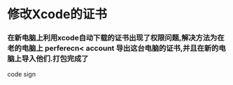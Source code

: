 # 修改Xcode的证书

### 在新电脑上利用xcode自动下载的证书出现了权限问题,解决方法为在老的电脑上 perferecn< account 导出这台电脑的证书,并且在新的电脑上导入他们.打包完成了

code sign